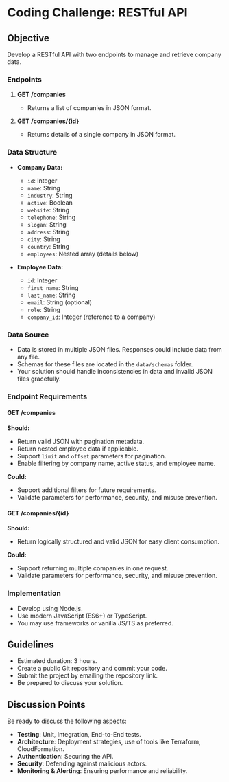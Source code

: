 # Coding Challenge: RESTful API

## Objective

Develop a RESTful API with two endpoints to manage and retrieve company data.

### Endpoints

1.  **GET /companies**

    - Returns a list of companies in JSON format.

2.  **GET /companies/{id}**

    - Returns details of a single company in JSON format.

### Data Structure

- **Company Data:**

  - `id`: Integer
  - `name`: String
  - `industry`: String
  - `active`: Boolean
  - `website`: String
  - `telephone`: String
  - `slogan`: String
  - `address`: String
  - `city`: String
  - `country`: String
  - `employees`: Nested array (details below)

- **Employee Data:**

  - `id`: Integer
  - `first_name`: String
  - `last_name`: String
  - `email`: String (optional)
  - `role`: String
  - `company_id`: Integer (reference to a company)

### Data Source

- Data is stored in multiple JSON files. Responses could include data from any file.
- Schemas for these files are located in the `data/schemas` folder.
- Your solution should handle inconsistencies in data and invalid JSON files gracefully.

### Endpoint Requirements

#### GET /companies

**Should:**

- Return valid JSON with pagination metadata.
- Return nested employee data if applicable.
- Support `limit` and `offset` parameters for pagination.
- Enable filtering by company name, active status, and employee name.

**Could:**

- Support additional filters for future requirements.
- Validate parameters for performance, security, and misuse prevention.

#### GET /companies/{id}

**Should:**

- Return logically structured and valid JSON for easy client consumption.

**Could:**

- Support returning multiple companies in one request.
- Validate parameters for performance, security, and misuse prevention.

### Implementation

- Develop using Node.js.
- Use modern JavaScript (ES6+) or TypeScript.
- You may use frameworks or vanilla JS/TS as preferred.

## Guidelines

- Estimated duration: 3 hours.
- Create a public Git repository and commit your code.
- Submit the project by emailing the repository link.
- Be prepared to discuss your solution.

## Discussion Points

Be ready to discuss the following aspects:

- **Testing**: Unit, Integration, End-to-End tests.
- **Architecture**: Deployment strategies, use of tools like Terraform, CloudFormation.
- **Authentication**: Securing the API.
- **Security**: Defending against malicious actors.
- **Monitoring & Alerting**: Ensuring performance and reliability.

